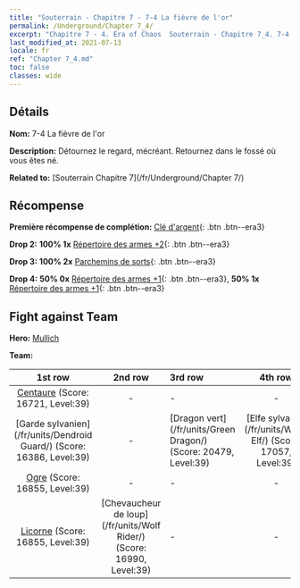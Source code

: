 ```yaml
---
title: "Souterrain - Chapitre 7 - 7-4 La fièvre de l'or"
permalink: /Underground/Chapter 7_4/
excerpt: "Chapitre 7 - 4. Era of Chaos  Souterrain - Chapitre 7_4. 7-4 La fièvre de l'or"
last_modified_at: 2021-07-13
locale: fr
ref: "Chapter 7_4.md"
toc: false
classes: wide
---
```


## Détails

 **Nom:** 7-4 La fièvre de l'or

 **Description:** Détournez le regard, mécréant. Retournez dans le fossé où vous êtes né.

 **Related to:** [Souterrain Chapitre 7](/fr/Underground/Chapter 7/)

## Récompense

 **Première récompense de complétion:** [Clé d'argent](/ItemsFR/con_693/){: .btn .btn--era3}

 **Drop 2:** **100% 1x** [Répertoire des armes +2](/ItemsFR/mat_32/){: .btn .btn--era3}

 **Drop 3:** **100% 2x** [Parchemins de sorts](/ItemsFR/con_694/){: .btn .btn--era3}

 **Drop 4:** **50% 0x** [Répertoire des armes +1](/ItemsFR/mat_25/){: .btn .btn--era3}, **50% 1x** [Répertoire des armes +1](/ItemsFR/mat_25/){: .btn .btn--era3}


## Fight against Team
 **Hero:** [Mullich](/fr/heroes/Mullich/)

 **Team:**


  | 1st row | 2nd row | 3rd row | 4th row |
  |:----:|:----:|:----|:----:|
  | [Centaure](/fr/units/Centaur/) (Score: 16721, Level:39)  | - | - | - |
  | [Garde sylvanien](/fr/units/Dendroid Guard/) (Score: 16386, Level:39)  | - | [Dragon vert](/fr/units/Green Dragon/) (Score: 20479, Level:39)  | [Elfe sylvaine](/fr/units/Wood Elf/) (Score: 17057, Level:39)  |
  | [Ogre](/fr/units/Ogre/) (Score: 16855, Level:39)  | - | - | - |
  | [Licorne](/fr/units/Unicorn/) (Score: 16855, Level:39)  | [Chevaucheur de loup](/fr/units/Wolf Rider/) (Score: 16990, Level:39)  | - | - |


